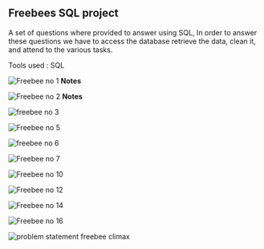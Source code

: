 ## Freebees SQL project 
A set of questions  where provided to answer using SQL, In order to answer these questions we have to access the database retrieve the data, clean it, and attend to the various tasks. 


Tools used : SQL 


![Freebee no 1](https://github.com/user-attachments/assets/8125eaaa-9d79-410b-b8ca-2b49c9725e6f)
**Notes**

![Freebee no 2](https://github.com/user-attachments/assets/c98a73a5-4018-4cd3-b6f3-6590aa04ed99)
**Notes**

![freebee no 3](https://github.com/user-attachments/assets/40fe5a52-d1bd-47a2-beda-9c22bfe2867a)



![Freebee no 5](https://github.com/user-attachments/assets/80885303-c67f-4362-84dd-b86b59171b48)




![freebee no 6](https://github.com/user-attachments/assets/21d297e6-77a2-489c-aeff-ab0753b02816)




![Freebee no 7](https://github.com/user-attachments/assets/dfdab175-8bde-42ed-9494-498a2045b9ef)




![Freebee no 10](https://github.com/user-attachments/assets/5153c807-c683-4e44-aba6-657f58e62c94)



![Freebee no 12](https://github.com/user-attachments/assets/51b4d415-e7bc-4002-bba0-4c3bcbc468c5)





![Freebee no 14](https://github.com/user-attachments/assets/8cdfd504-8f51-4a06-8249-233eadfa0f54)





![Freebee no 16 ](https://github.com/user-attachments/assets/9226d6c8-9830-4bbe-ad09-2340c7d7274d)





![problem statement freebee climax](https://github.com/user-attachments/assets/9ea2da16-7f87-4c50-a55a-b2955791c8bd)






